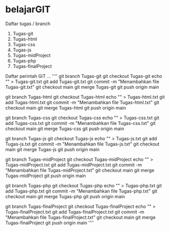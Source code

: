 # belajarGIT

Daftar tugas / branch
1. Tugas-git
2. Tugas-html
3. Tugas-css
4. Tugas-js
5. Tugas-midProject
6. Tugas-php
7. Tugas-finalProject
   
Daftar perintah GiT
…
''''
git branch Tugas-git
git checkout Tugas-git
echo "" > Tugas-git.txt
git add Tugas-git.txt
git commit -m "Menambahkan file Tugas-git.txt"
git checkout main
git merge Tugas-git
git push origin main

git branch Tugas-html
git checkout Tugas-html
echo "" > Tugas-html.txt
git add Tugas-html.txt
git commit -m "Menambahkan file Tugas-html.txt"
git checkout main
git merge Tugas-html
git push origin main

git branch Tugas-css
git checkout Tugas-css
echo "" > Tugas-css.txt
git add Tugas-css.txt
git commit -m "Menambahkan file Tugas-css.txt"
git checkout main
git merge Tugas-css
git push origin main

git branch Tugas-js
git checkout Tugas-js
echo "" > Tugas-js.txt
git add Tugas-js.txt
git commit -m "Menambahkan file Tugas-js.txt"
git checkout main
git merge Tugas-js
git push origin main

git branch Tugas-midProject
git checkout Tugas-midProject
echo "" > Tugas-midProject.txt
git add Tugas-midProject.txt
git commit -m "Menambahkan file Tugas-midProject.txt"
git checkout main
git merge Tugas-midProject
git push origin main

git branch Tugas-php
git checkout Tugas-php
echo "" > Tugas-php.txt
git add Tugas-php.txt
git commit -m "Menambahkan file Tugas-php.txt"
git checkout main
git merge Tugas-php
git push origin main

git branch Tugas-finalProject
git checkout Tugas-finalProject
echo "" > Tugas-finalProject.txt
git add Tugas-finalProject.txt
git commit -m "Menambahkan file Tugas-finalProject.txt"
git checkout main
git merge Tugas-finalProject
git push origin main
''''
